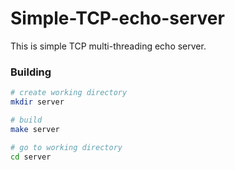 # Simple-TCP-echo-server
This is simple TCP multi-threading echo server.
### Building
``` bash
# create working directory
mkdir server

# build
make server

# go to working directory
cd server
```

